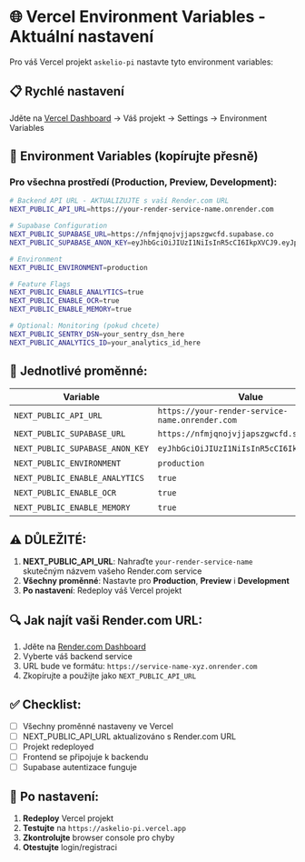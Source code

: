 # 🌐 Vercel Environment Variables - Aktuální nastavení

Pro váš Vercel projekt `askelio-pi` nastavte tyto environment variables:

## 📋 Rychlé nastavení

Jděte na [Vercel Dashboard](https://vercel.com/dashboard) → Váš projekt → Settings → Environment Variables

## 🔧 Environment Variables (kopírujte přesně)

### **Pro všechna prostředí (Production, Preview, Development):**

```bash
# Backend API URL - AKTUALIZUJTE s vaší Render.com URL
NEXT_PUBLIC_API_URL=https://your-render-service-name.onrender.com

# Supabase Configuration
NEXT_PUBLIC_SUPABASE_URL=https://nfmjqnojvjjapszgwcfd.supabase.co
NEXT_PUBLIC_SUPABASE_ANON_KEY=eyJhbGciOiJIUzI1NiIsInR5cCI6IkpXVCJ9.eyJpc3MiOiJzdXBhYmFzZSIsInJlZiI6Im5mbWpxbm9qdmpqYXBzemd3Y2ZkIiwicm9sZSI6ImFub24iLCJpYXQiOjE3NTM0NzEyMjEsImV4cCI6MjA2OTA0NzIyMX0.e7BkuYECKj6uhtt34yjxIs02UyzdTbeysGK85p4gb0I

# Environment
NEXT_PUBLIC_ENVIRONMENT=production

# Feature Flags
NEXT_PUBLIC_ENABLE_ANALYTICS=true
NEXT_PUBLIC_ENABLE_OCR=true
NEXT_PUBLIC_ENABLE_MEMORY=true

# Optional: Monitoring (pokud chcete)
NEXT_PUBLIC_SENTRY_DSN=your_sentry_dsn_here
NEXT_PUBLIC_ANALYTICS_ID=your_analytics_id_here
```

## 📝 Jednotlivé proměnné:

| Variable | Value | Environment |
|----------|-------|-------------|
| `NEXT_PUBLIC_API_URL` | `https://your-render-service-name.onrender.com` | All |
| `NEXT_PUBLIC_SUPABASE_URL` | `https://nfmjqnojvjjapszgwcfd.supabase.co` | All |
| `NEXT_PUBLIC_SUPABASE_ANON_KEY` | `eyJhbGciOiJIUzI1NiIsInR5cCI6IkpXVCJ9...` | All |
| `NEXT_PUBLIC_ENVIRONMENT` | `production` | All |
| `NEXT_PUBLIC_ENABLE_ANALYTICS` | `true` | All |
| `NEXT_PUBLIC_ENABLE_OCR` | `true` | All |
| `NEXT_PUBLIC_ENABLE_MEMORY` | `true` | All |

## ⚠️ DŮLEŽITÉ:

1. **NEXT_PUBLIC_API_URL**: Nahraďte `your-render-service-name` skutečným názvem vašeho Render.com service
2. **Všechny proměnné**: Nastavte pro **Production**, **Preview** i **Development**
3. **Po nastavení**: Redeploy váš Vercel projekt

## 🔍 Jak najít vaši Render.com URL:

1. Jděte na [Render.com Dashboard](https://dashboard.render.com)
2. Vyberte váš backend service
3. URL bude ve formátu: `https://service-name-xyz.onrender.com`
4. Zkopírujte a použijte jako `NEXT_PUBLIC_API_URL`

## ✅ Checklist:

- [ ] Všechny proměnné nastaveny ve Vercel
- [ ] NEXT_PUBLIC_API_URL aktualizováno s Render.com URL
- [ ] Projekt redeployed
- [ ] Frontend se připojuje k backendu
- [ ] Supabase autentizace funguje

## 🎯 Po nastavení:

1. **Redeploy** Vercel projekt
2. **Testujte** na `https://askelio-pi.vercel.app`
3. **Zkontrolujte** browser console pro chyby
4. **Otestujte** login/registraci
